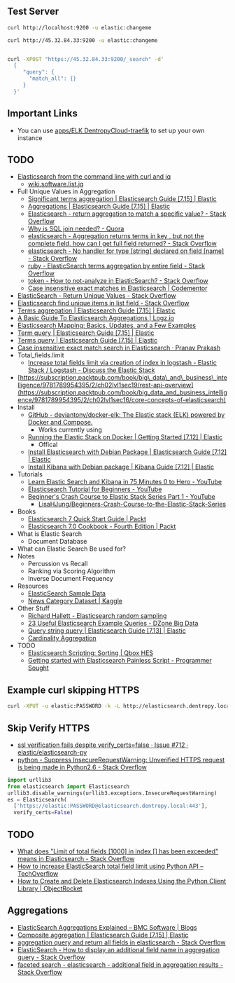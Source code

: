 
## Test Server

``` bash
curl http://localhost:9200 -u elastic:changeme

curl http://45.32.84.33:9200 -u elastic:changeme


curl -XPOST "https://45.32.84.33:9200/_search" -d'
  {
     "query": {
       "match_all": {}
     }
  }'
```

## Important Links

* You can use [apps/ELK DentropyCloud-traefik](https://gitlab.com/dentropy/dentropycloud-traefik/-/tree/master/apps/ELK) to set up your own instance

## TODO

* [Elasticsearch from the command line with curl and jq](https://jehrhardt.github.io/blog/2015/04/29/elasticsearch-from-the-command-line-with-curl-and-jq/)
  * [wiki.software.list.jq](jq.md)
* Full Unique Values in Aggregation
    * [Significant terms aggregation | Elasticsearch Guide [7.15] | Elastic](https://www.elastic.co/guide/en/elasticsearch/reference/current/search-aggregations-bucket-significantterms-aggregation.html)
    * [Aggregations | Elasticsearch Guide [7.15] | Elastic](https://www.elastic.co/guide/en/elasticsearch/reference/current/search-aggregations.html)
    * [Elasticsearch - return aggregation to match a specific value? - Stack Overflow](https://stackoverflow.com/questions/37079445/elasticsearch-return-aggregation-to-match-a-specific-value)
    * [Why is SQL join needed? - Quora](https://www.quora.com/Why-is-SQL-join-needed)
    * [elasticsearch - Aggregation returns terms in key , but not the complete field, how can I get full field returned? - Stack Overflow](https://stackoverflow.com/questions/24640117/elasticsearch-aggregation-returns-terms-in-key-but-not-the-complete-field-h)
    * [elasticsearch - No handler for type [string] declared on field [name] - Stack Overflow](https://stackoverflow.com/questions/47452770/no-handler-for-type-string-declared-on-field-name)
    * [ruby - ElasticSearch terms aggregation by entire field - Stack Overflow](https://stackoverflow.com/questions/22798170/elasticsearch-terms-aggregation-by-entire-field)
    * [token - How to not-analyze in ElasticSearch? - Stack Overflow](https://stackoverflow.com/questions/18235996/how-to-not-analyze-in-elasticsearch)
    * [Case insensitive exact matches in Elasticsearch | Codementor](https://www.codementor.io/@mehuljain/case-insensitive-exact-matches-in-elasticsearch-nny7ii7fw)
* [ElasticSearch - Return Unique Values - Stack Overflow](https://stackoverflow.com/questions/25465215/elasticsearch-return-unique-values)
* [Elasticsearch find unique items in list field - Stack Overflow](https://stackoverflow.com/questions/51455713/elasticsearch-find-unique-items-in-list-field)
* [Terms aggregation | Elasticsearch Guide [7.15] | Elastic](https://www.elastic.co/guide/en/elasticsearch/reference/current/search-aggregations-bucket-terms-aggregation.html)
* [A Basic Guide To Elasticsearch Aggregations | Logz.io](https://logz.io/blog/elasticsearch-aggregations/#keys)
* [Elasticsearch Mapping: Basics, Updates, and a Few Examples](https://logz.io/blog/elasticsearch-mapping/)
* [Term query | Elasticsearch Guide [7.15] | Elastic](https://www.elastic.co/guide/en/elasticsearch/reference/current/query-dsl-term-query.html)
* [Terms query | Elasticsearch Guide [7.15] | Elastic](https://www.elastic.co/guide/en/elasticsearch/reference/current/query-dsl-terms-query.html)
* [Case insensitive exact match search in Elasticsearch · Pranav Prakash](https://pranavprakash.net/2017/09/13/case-insensitive-exact-match-search-in-elasticsearch/)
* Total_fields.limit
  * [Increase total fields limit via creation of index in logstash - Elastic Stack / Logstash - Discuss the Elastic Stack](https://discuss.elastic.co/t/increase-total-fields-limit-via-creation-of-index-in-logstash/98742)
*   [https://subscription.packtpub.com/book/big\_data\_and\_business\_intelligence/9781789954395/2/ch02lvl1sec19/rest-api-overview](https://subscription.packtpub.com/book/big_data_and_business_intelligence/9781789954395/2/ch02lvl1sec16/core-concepts-of-elasticsearch)
*   Install
    *   [GitHub - deviantony/docker-elk: The Elastic stack (ELK) powered by Docker and Compose.](https://github.com/deviantony/docker-elk)
        *   Works currently using
    *   [Running the Elastic Stack on Docker | Getting Started \[7.12\] | Elastic](https://www.elastic.co/guide/en/elastic-stack-get-started/current/get-started-docker.html)
        *   Offical
    *   [Install Elasticsearch with Debian Package | Elasticsearch Guide \[7.12\] | Elastic](https://www.elastic.co/guide/en/elasticsearch/reference/7.12/deb.html#deb-repo)
    *   [Install Kibana with Debian package | Kibana Guide \[7.12\] | Elastic](https://www.elastic.co/guide/en/kibana/7.12/deb.html#deb-repo)
*   Tutorials
    *   [Learn Elastic Search and Kibana in 75 Minutes 0 to Hero - YouTube](https://www.youtube.com/watch?v=C-JKcMM6IXE)
    *   [Elasticsearch Tutorial for Beginners - YouTube](https://www.youtube.com/watch?v=kjN7mV5POXc&t=2518s)
    *   [Beginner's Crash Course to Elastic Stack Series Part 1 - YouTube](https://www.youtube.com/watch?v=gS_nHTWZEJ8&list=PL_mJOmq4zsHZYAyK606y7wjQtC0aoE6Es)
        *   [LisaHJung/Beginners-Crash-Course-to-the-Elastic-Stack-Series](https://github.com/LisaHJung/Beginners-Crash-Course-to-the-Elastic-Stack-Series)
*   Books
    *   [Elasticsearch 7 Quick Start Guide | Packt](https://www.packtpub.com/product/elasticsearch-7-quick-start-guide/9781789803327)
    *   [Elasticsearch 7.0 Cookbook - Fourth Edition | Packt](https://www.packtpub.com/product/elasticsearch-7-0-cookbook-fourth-edition/9781789956504)
*   What is Elastic Search
    *   Document Database
*   What can Elastic Search Be used for?
*   Notes
    *   Percussion vs Recall
    *   Ranking via Scoring Algorithm
    *   Inverse Document Frequency
*   Resources
    *   [ElasticSearch Sample Data](https://ikeptwalking.com/elasticsearch-sample-data/)
    *   [News Category Dataset | Kaggle](https://www.kaggle.com/rmisra/news-category-dataset)
*   Other Stuff
    *   [Richard Hallett - Elasticsearch random sampling](http://richardhallett.com/posts/random-sampling-elasticsearch/)
    *   [23 Useful Elasticsearch Example Queries - DZone Big Data](https://dzone.com/articles/23-useful-elasticsearch-example-queries)
    *   [Query string query | Elasticsearch Guide \[7.13\] | Elastic](https://www.elastic.co/guide/en/elasticsearch/reference/current/query-dsl-query-string-query.html)
    *   [Cardinality Aggregation](http://man.hubwiz.com/docset/ElasticSearch.docset/Contents/Resources/Documents/www.elastic.co/guide/en/elasticsearch/reference/current/search-aggregations-metrics-cardinality-aggregation.html)
*   TODO
    *   [Elasticsearch Scripting: Sorting | Qbox HES](https://qbox.io/blog/elasticsearch-scripting-sorting)
    *   [Getting started with Elasticsearch Painless Script - Programmer Sought](https://www.programmersought.com/article/66035480777/)


## Example curl skipping HTTPS

``` bash
curl -XPUT -u elastic:PASSWORD -k -L http://elasticsearch.dentropy.local/test-index
```

## Skip Verify HTTPS

* [ssl verification fails despite verify_certs=false · Issue #712 · elastic/elasticsearch-py](https://github.com/elastic/elasticsearch-py/issues/712)
* [python - Suppress InsecureRequestWarning: Unverified HTTPS request is being made in Python2.6 - Stack Overflow](https://stackoverflow.com/questions/27981545/suppress-insecurerequestwarning-unverified-https-request-is-being-made-in-pytho)


``` python
import urllib3
from elasticsearch import Elasticsearch
urllib3.disable_warnings(urllib3.exceptions.InsecureRequestWarning)
es = Elasticsearch(
  ['https://elastic:PASSWORD@elasticsearch.dentropy.local:443'],
  verify_certs=False)
```

## TODO

* [What does "Limit of total fields [1000] in index [] has been exceeded" means in Elasticsearch - Stack Overflow](https://stackoverflow.com/questions/55372330/what-does-limit-of-total-fields-1000-in-index-has-been-exceeded-means-in)
* [How to increase ElasticSearch total field limit using Python API – TechOverflow](https://techoverflow.net/2021/08/03/how-to-increase-elasticsearch-total-field-limit-using-python-api/)
* [How to Create and Delete Elasticsearch Indexes Using the Python Client Library | ObjectRocket](https://kb.objectrocket.com/elasticsearch/how-to-create-and-delete-elasticsearch-indexes-using-the-python-client-library)

## Aggregations

* [ElasticSearch Aggregations Explained – BMC Software | Blogs](https://www.bmc.com/blogs/elasticsearch-aggregation/)
* [Composite aggregation | Elasticsearch Guide [7.15] | Elastic](https://www.elastic.co/guide/en/elasticsearch/reference/current/search-aggregations-bucket-composite-aggregation.html)
* [aggregation query and return all fields in elasticsearch - Stack Overflow](https://stackoverflow.com/questions/33973478/aggregation-query-and-return-all-fields-in-elasticsearch)
* [ElasticSearch - How to display an additional field name in aggregation query - Stack Overflow](https://stackoverflow.com/questions/31721757/elasticsearch-how-to-display-an-additional-field-name-in-aggregation-query)
* [faceted search - elasticsearch - additional field in aggregation results - Stack Overflow](https://stackoverflow.com/questions/30236061/elasticsearch-additional-field-in-aggregation-results)


